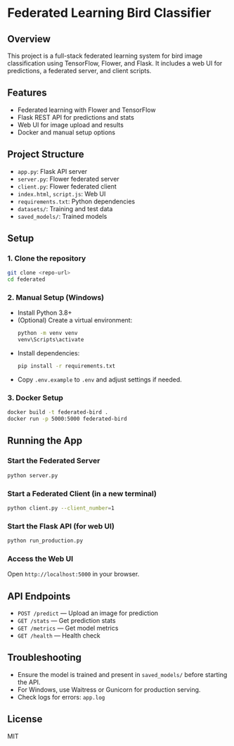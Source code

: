 # Federated Learning Bird Classifier

## Overview
This project is a full-stack federated learning system for bird image classification using TensorFlow, Flower, and Flask. It includes a web UI for predictions, a federated server, and client scripts.

## Features
- Federated learning with Flower and TensorFlow
- Flask REST API for predictions and stats
- Web UI for image upload and results
- Docker and manual setup options

## Project Structure
- `app.py`: Flask API server
- `server.py`: Flower federated server
- `client.py`: Flower federated client
- `index.html`, `script.js`: Web UI
- `requirements.txt`: Python dependencies
- `datasets/`: Training and test data
- `saved_models/`: Trained models

## Setup

### 1. Clone the repository
```bash
git clone <repo-url>
cd federated
```

### 2. Manual Setup (Windows)
- Install Python 3.8+
- (Optional) Create a virtual environment:
  ```bash
  python -m venv venv
  venv\Scripts\activate
  ```
- Install dependencies:
  ```bash
  pip install -r requirements.txt
  ```
- Copy `.env.example` to `.env` and adjust settings if needed.

### 3. Docker Setup
```bash
docker build -t federated-bird .
docker run -p 5000:5000 federated-bird
```

## Running the App

### Start the Federated Server
```bash
python server.py
```

### Start a Federated Client (in a new terminal)
```bash
python client.py --client_number=1
```

### Start the Flask API (for web UI)
```bash
python run_production.py
```

### Access the Web UI
Open `http://localhost:5000` in your browser.

## API Endpoints
- `POST /predict` — Upload an image for prediction
- `GET /stats` — Get prediction stats
- `GET /metrics` — Get model metrics
- `GET /health` — Health check

## Troubleshooting
- Ensure the model is trained and present in `saved_models/` before starting the API.
- For Windows, use Waitress or Gunicorn for production serving.
- Check logs for errors: `app.log`

## License
MIT 